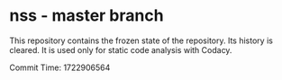 # nss - master branch

This repository contains the frozen state of the repository.
Its history is cleared. It is used only for static code
analysis with Codacy.

Commit Time: 1722906564